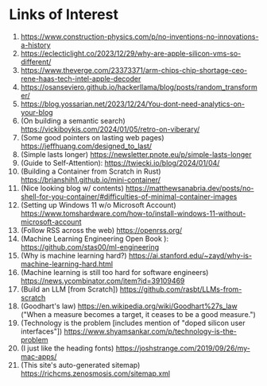 # Links of Interest

1. https://www.construction-physics.com/p/no-inventions-no-innovations-a-history
2. https://eclecticlight.co/2023/12/29/why-are-apple-silicon-vms-so-different/
3. https://www.theverge.com/23373371/arm-chips-chip-shortage-ceo-rene-haas-tech-intel-apple-decoder
4. https://osanseviero.github.io/hackerllama/blog/posts/random_transformer/
5. https://blog.yossarian.net/2023/12/24/You-dont-need-analytics-on-your-blog
6. (On building a semantic search) https://vickiboykis.com/2024/01/05/retro-on-viberary/
7. (Some good pointers on lasting web pages) https://jeffhuang.com/designed_to_last/
8. (Simple lasts longer) https://newsletter.pnote.eu/p/simple-lasts-longer
9. (Guide to Self-Attention): https://twiecki.io/blog/2024/01/04/
10. (Building a Container from Scratch in Rust) https://brianshih1.github.io/mini-container/
11. (Nice looking blog w/ contents) https://matthewsanabria.dev/posts/no-shell-for-you-container/#difficulties-of-minimal-container-images
12. (Setting up Windows 11 w/o Microsoft Account) https://www.tomshardware.com/how-to/install-windows-11-without-microsoft-account
13. (Follow RSS across the web) https://openrss.org/
14. (Machine Learning Engineering Open Book
 ): https://github.com/stas00/ml-engineering
15. (Why is machine learning hard?) https://ai.stanford.edu/~zayd/why-is-machine-learning-hard.html
16. (Machine learning is still too hard for software engineers) https://news.ycombinator.com/item?id=39109469
17. (Build an LLM [from Scratch]) https://github.com/rasbt/LLMs-from-scratch
18. (Goodhart's law) https://en.wikipedia.org/wiki/Goodhart%27s_law ("When a measure becomes a target, it ceases to be a good measure.")
19. (Technology is the problem [includes mention of "doped silicon user interfaces"]) https://www.shyamsankar.com/p/technology-is-the-problem
20. (I just like the heading fonts) https://joshstrange.com/2019/09/26/my-mac-apps/
21. (This site's auto-generated sitemap) https://richcms.zenosmosis.com/sitemap.xml
